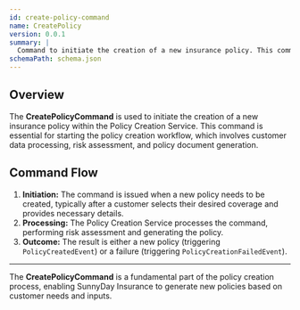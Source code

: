 ```yaml
---
id: create-policy-command
name: CreatePolicy
version: 0.0.1
summary: |
  Command to initiate the creation of a new insurance policy. This command includes all necessary information to generate a new policy, including customer details, coverage options, and premium settings.
schemaPath: schema.json
---
```


## Overview

The **CreatePolicyCommand** is used to initiate the creation of a new insurance policy within the Policy Creation Service. This command is essential for starting the policy creation workflow, which involves customer data processing, risk assessment, and policy document generation.

<SchemaViewer schema="schema.json" title="JSON Schema" />

## Command Flow

1. **Initiation:** The command is issued when a new policy needs to be created, typically after a customer selects their desired coverage and provides necessary details.
2. **Processing:** The Policy Creation Service processes the command, performing risk assessment and generating the policy.
3. **Outcome:** The result is either a new policy (triggering `PolicyCreatedEvent`) or a failure (triggering `PolicyCreationFailedEvent`).

---

The **CreatePolicyCommand** is a fundamental part of the policy creation process, enabling SunnyDay Insurance to generate new policies based on customer needs and inputs.
